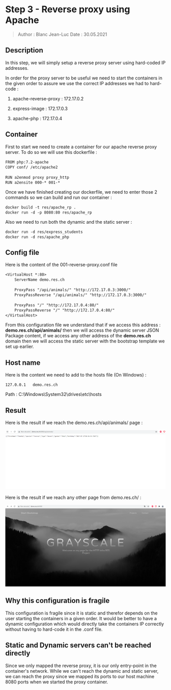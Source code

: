 # Step 3 - Reverse proxy using Apache

> Author : Blanc Jean-Luc
> Date : 30.05.2021

## Description

In this step, we will simply setup a reverse proxy server using hard-coded IP addresses.

In order for the proxy server to be useful we need to start the containers in the given order to assure we use the correct IP addresses we had to hard-code : 

1. apache-reverse-proxy : 172.17.0.2

2. express-image : 172.17.0.3

3. apache-php : 172.17.0.4

## Container

First to start we need to create a container for our apache reverse proxy server.
To do so we will use this dockerfile : 

```
FROM php:7.2-apache
COPY conf/ /etc/apache2

RUN a2enmod proxy proxy_http
RUN a2ensite 000-* 001-*
```

Once we have finished creating our dockerfile, we need to enter those 2 commands so we can build and run our container : 

```
docker build -t res/apache_rp .
docker run -d -p 8080:80 res/apache_rp
```

Also we need to run both the dynamic and the static server : 

```
docker run -d res/express_students
docker run -d res/apache_php
```

## Config file

Here is the content of the 001-reverse-proxy.conf file

```
<VirtualHost *:80>
	ServerName demo.res.ch
	
	ProxyPass "/api/animals/" "http://172.17.0.3:3000/"
	ProxyPassReverse "/api/animals/" "http://172.17.0.3:3000/"
	
	ProxyPass "/" "http://172.17.0.4:80/"
	ProxyPassReverse "/" "http://172.17.0.4:80/"
</VirtualHost>
```

From this configuration file we understand that if we access this address : **demo.res.ch/api/animals/** then we will access the dynamic server JSON Package content, if we access any other address of the **demo.res.ch** domain then we will access the static server with the bootstrap template we set up earlier.

## Host name

Here is the content we need to add to the hosts file (On Windows) :

```
127.0.0.1	demo.res.ch
```

Path : C:\Windows\System32\drives\etc\hosts



## Result

Here is the result if we reach the demo.res.ch/api/animals/ page :

 ![image-20210530204015483](images/image1.png)

Here is the result if we reach any other page from demo.res.ch/ : 

![image-20210530203943617](images/image2.png)



## Why this configuration is fragile

This configuration is fragile since it is static and therefor depends on the user starting the containers in a given order. It would be better to have a dynamic configuration which would directly take the containers IP correctly without having to hard-code it in the .conf file.

## Static and Dynamic servers can't be reached directly 

Since we only mapped the reverse proxy, it is our only entry-point in the container's network. While we can't reach the dynamic and static server, we can reach the proxy since we mapped its ports to our host machine 8080 ports when we started the proxy container.







